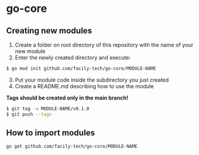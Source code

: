 # go-core

## Creating new modules

1. Create a folder on root directory of this repository with the name of your new module
2. Enter the newly created directory and execute: 
 
```sh
$ go mod init github.com/facily-tech/go-core/MODULE-NAME
```

3. Put your module code inside the subdirectory you just created
4. Create a README.md describing how to use the module

**Tags should be created only in the main branch!**

```sh
$ git tag -a MODULE-NAME/v0.1.0
$ git push --tags
```

## How to import modules

```sh
go get github.com/facily-tech/go-core/MODULE-NAME
```
